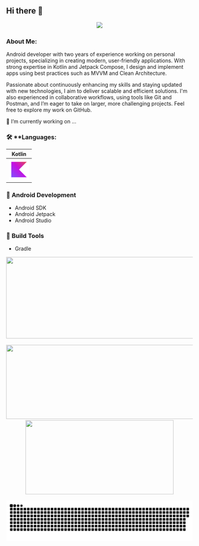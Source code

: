 ## Hi there 👋

<p align="center">
    <img src="https://readme-typing-svg.demolab.com?font=Fira+Code&size=28&pause=1000&color=2581A9&center=true&random=false&width=600&lines=Android+Developer+;Always+Learning+new+things+;Continuously+Improving+Skills;Passionate+about+Technology;cheak+my+repositories!;" /></a>
</p>

### About Me:
Android developer with two years of experience working on personal projects, specializing in creating modern, user-friendly applications. With strong expertise in Kotlin and Jetpack Compose, I design and implement apps using best practices such as MVVM and Clean Architecture.

Passionate about continuously enhancing my skills and staying updated with new technologies, I aim to deliver scalable and efficient solutions. I'm also experienced in collaborative workflows, using tools like Git and Postman, and I’m eager to take on larger, more challenging projects. Feel free to explore my work on GitHub.

🔭 I’m currently working on ...


### 🛠️ **Languages:
| Kotlin | 
|----------|
|  <img src="https://github.com/devicons/devicon/blob/master/icons/kotlin/kotlin-original.svg" title="Kotlin"  alt="Kotlin" width="55" height="55"/> |




### 📱 **Android Development**
- Android SDK
- Android Jetpack
- Android Studio

### 🔨 **Build Tools**
- Gradle

<p align="center">
  <img width="800" height="220" src="https://streak-stats.demolab.com?user=babakhanibabak&border_radius=5&card_width=800">
</p>

<p align="center">
  <img width="600" height="200" src="https://github-readme-stats.vercel.app/api?username=babakhanibabak&show_icons=true&theme=vision-friendly">
  <img width="400" height="200" src="https://github-readme-stats.vercel.app/api/top-langs/?username=babakhanibabak&size_weight=0.0005&count_weight=0.3&layout=compact&theme=vision-friendly">
</p>

<p align="center">
 <img width="1000" src="assets/github-snake.svg" alt="snake"/>
</p>


